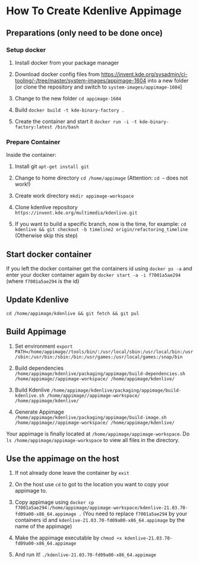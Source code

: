 # How To Create Kdenlive Appimage

## Preparations (only need to be done once)
### Setup docker
1. Install docker from your package manager

2. Download docker config files from https://invent.kde.org/sysadmin/ci-tooling/-/tree/master/system-images/appimage-1604 into a new folder [or clone the repository and switch to `system-images/appimage-1604`]

3. Change to the new folder `cd appimage-1604`

4. Build `docker build -t kde-binary-factory .`

5. Create the container and start it `docker run -i -t kde-binary-factory:latest /bin/bash`

### Prepare Container
Inside the container:

1. Install git `apt-get install git`

2. Change to home directory `cd /home/appimage` (Attention: `cd ~` does not work!)

3. Create work directory `mkdir appimage-workspace`

4. Clone kdenlive repository `https://invent.kde.org/multimedia/kdenlive.git`

5. If you want to build a specific branch, now is the time, for example: `cd kdenlive && git checkout -b timeline2 origin/refactoring_timeline` (Otherwise skip this step)

## Start docker container

If you left the docker container get the containers id using `docker ps -a` and enter your docker container again by `docker start -a -i f7001a5ae294` (where `f7001a5ae294` is the id)

## Update Kdenlive

`cd /home/appimage/kdenlive && git fetch && git pul`

## Build Appimage

1. Set environment `export PATH=/home/appimage//tools/bin/:/usr/local/sbin:/usr/local/bin:/usr/sbin:/usr/bin:/sbin:/bin:/usr/games:/usr/local/games:/snap/bin`

2. Build dependencies `/home/appimage/kdenlive/packaging/appimage/build-dependencies.sh /home/appimage//appimage-workspace/ /home/appimage/kdenlive/`

3. Build Kdenlive `/home/appimage/kdenlive/packaging/appimage/build-kdenlive.sh /home/appimage//appimage-workspace/ /home/appimage/kdenlive/`

4. Generate Appimage `/home/appimage/kdenlive/packaging/appimage/build-image.sh /home/appimage//appimage-workspace/ /home/appimage/kdenlive/`

Your appimage is finally located at `/home/appimage/appimage-workspace`. Do `ls /home/appimage/appimage-workspace` to view all files in the directory.

## Use the appimage on the host
1. If not already done leave the container by `exit`

2. On the host use `cd` to got to the location you want to copy your appimage to.

3. Copy appimage using `docker cp f7001a5ae294:/home/appimage/appimage-workspace/kdenlive-21.03.70-fd09a00-x86_64.appimage .` (You need to replace `f7001a5ae294` by your containers id and `kdenlive-21.03.70-fd09a00-x86_64.appimage` by the name of the appimage)

4. Make the appimage executable by `chmod +x kdenlive-21.03.70-fd09a00-x86_64.appimage`

5. And run it! `./kdenlive-21.03.70-fd09a00-x86_64.appimage`
